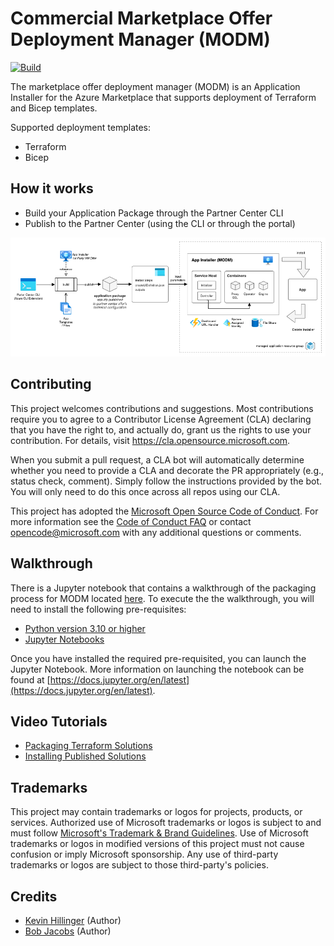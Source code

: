 # Commercial Marketplace Offer Deployment Manager (MODM)

[![Build](https://github.com/microsoft/commercial-marketplace-offer-deploy/actions/workflows/ci.yml/badge.svg)](https://github.com/microsoft/commercial-marketplace-offer-deploy/actions/workflows/ci.yml)

The marketplace offer deployment manager (MODM) is an Application Installer for the 
Azure Marketplace that supports deployment of Terraform and Bicep templates.

Supported deployment templates:

- Terraform
- Bicep


## How it works

- Build your Application Package through the Partner Center CLI
- Publish to the Partner Center (using the CLI or through the portal)


<img src="https://github.com/microsoft/commercial-marketplace-offer-deploy/blob/main/docs/img/modm-architecture.png?raw=true" />


## Contributing

This project welcomes contributions and suggestions.  Most contributions require you to agree to a
Contributor License Agreement (CLA) declaring that you have the right to, and actually do, grant us
the rights to use your contribution. For details, visit https://cla.opensource.microsoft.com.

When you submit a pull request, a CLA bot will automatically determine whether you need to provide
a CLA and decorate the PR appropriately (e.g., status check, comment). Simply follow the instructions
provided by the bot. You will only need to do this once across all repos using our CLA.

This project has adopted the [Microsoft Open Source Code of Conduct](https://opensource.microsoft.com/codeofconduct/).
For more information see the [Code of Conduct FAQ](https://opensource.microsoft.com/codeofconduct/faq/) or
contact [opencode@microsoft.com](mailto:opencode@microsoft.com) with any additional questions or comments.

## Walkthrough

There is a Jupyter notebook that contains a walkthrough of the packaging process for MODM located [here](./docs/notebooks/package-terraform-solution.ipynb). To execute the the walkthrough, you will need to install the following pre-requisites:

- [Python version 3.10 or higher](https://www.python.org/downloads)
- [Jupyter Notebooks](https://jupyter.org/install)  

Once you have installed the required pre-requisited, you can launch the Jupyter Notebook. More information on launching the notebook can be found at [https://docs.jupyter.org/en/latest](https://docs.jupyter.org/en/latest).

## Video Tutorials

- [Packaging Terraform Solutions](https://youtu.be/j-8jTDjU7S4?si=zhr_-XcbGHxPupah)
- [Installing Published Solutions](https://youtu.be/uA-8PpxexbY?si=7dO80qgTqKQPwxv7)

## Trademarks

This project may contain trademarks or logos for projects, products, or services. Authorized use of Microsoft 
trademarks or logos is subject to and must follow 
[Microsoft's Trademark & Brand Guidelines](https://www.microsoft.com/en-us/legal/intellectualproperty/trademarks/usage/general).
Use of Microsoft trademarks or logos in modified versions of this project must not cause confusion or imply Microsoft sponsorship.
Any use of third-party trademarks or logos are subject to those third-party's policies.

## Credits

- [Kevin Hillinger](https://github.com/kevinhillinger) (Author)
- [Bob Jacobs](https://github.com/bobjac) (Author)
